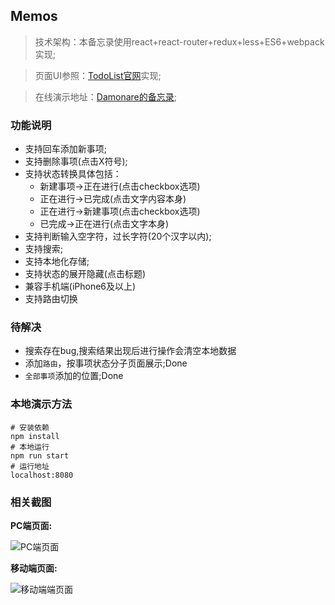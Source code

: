 ## Memos

> 技术架构：本备忘录使用react+react-router+redux+less+ES6+webpack实现;

>页面UI参照：[TodoList官网](http://www.todolist.cn/)实现;

> 在线演示地址：[Damonare的备忘录](http://damonare.cn/memos);

### 功能说明

- 支持回车添加新事项;
- 支持删除事项(点击X符号);
- 支持状态转换具体包括：
  - 新建事项->正在进行(点击checkbox选项)
  - 正在进行->已完成(点击文字内容本身)
  - 正在进行->新建事项(点击checkbox选项)
  - 已完成->正在进行(点击文字本身)
- 支持判断输入空字符，过长字符(20个汉字以内);
- 支持搜索;
- 支持本地化存储;
- 支持状态的展开隐藏(点击标题)
- 兼容手机端(iPhone6及以上)
- 支持路由切换

### 待解决

- 搜索存在bug,搜索结果出现后进行操作会清空本地数据
- 添加`路由`，按事项状态分子页面展示;Done
- `全部事项`添加的位置;Done

### 本地演示方法

```text
# 安装依赖
npm install
# 本地运行
npm run start
# 运行地址
localhost:8080
```

### 相关截图

**PC端页面:**

![PC端页面](http://7xsssj.com2.z0.glb.qiniucdn.com/PC%E7%AB%AF%E5%A4%87%E5%BF%98%E5%BD%95%E9%A1%B5%E9%9D%A2.png)

**移动端页面:**

![移动端端页面](http://7xsssj.com2.z0.glb.qiniucdn.com/%E6%89%8B%E6%9C%BA%E7%AB%AF%E5%A4%87%E5%BF%98%E5%BD%95%E9%A1%B5%E9%9D%A2.png)
